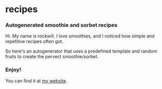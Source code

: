 # recipes
### Autogenerated smoothie and sorbet recipes

Hi. My name is rockwill. I love smoothies, and I noticed how simple and repetitive recipes often got.

So here's an autogenerator that uses a predefined template and random fruits to create the pervect smoothie/sorbet.

### Enjoy!
You can find it at [my website](https://recipes.sparkplug.page).